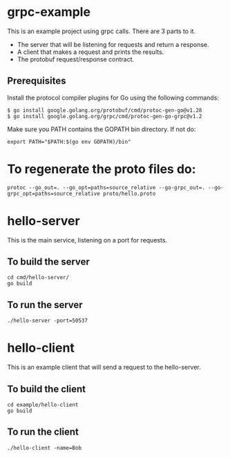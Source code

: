# grpc-example

This is an example project using grpc calls.  There are 3 parts to it.
* The server that will be listening for requests and return a response.
* A client that makes a request and prints the results.
* The protobuf request/response contract.

## Prerequisites

Install the protocol compiler plugins for Go using the following commands:

```
$ go install google.golang.org/protobuf/cmd/protoc-gen-go@v1.28
$ go install google.golang.org/grpc/cmd/protoc-gen-go-grpc@v1.2
```

Make sure you PATH contains the GOPATH bin directory.  If not do:

```
export PATH="$PATH:$(go env GOPATH)/bin"
``` 

# To regenerate the proto files do:

```
protoc --go_out=. --go_opt=paths=source_relative --go-grpc_out=. --go-grpc_opt=paths=source_relative proto/hello.proto 
```

# hello-server

This is the main service, listening on a port for requests.

## To build the server

```
cd cmd/hello-server/
go build
```

## To run the server

```
./hello-server -port=50537
```

# hello-client

This is an example client that will send a request to the hello-server.

## To build the client

```
cd example/hello-client
go build
```

## To run the client

```
./hello-client -name=Bob
```
